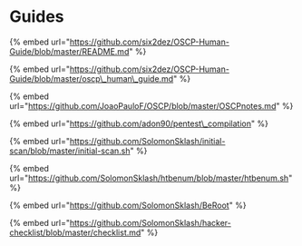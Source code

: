 # Guides

{% embed url="https://github.com/six2dez/OSCP-Human-Guide/blob/master/README.md" %}

{% embed url="https://github.com/six2dez/OSCP-Human-Guide/blob/master/oscp\_human\_guide.md" %}

{% embed url="https://github.com/JoaoPauloF/OSCP/blob/master/OSCPnotes.md" %}

{% embed url="https://github.com/adon90/pentest\_compilation" %}

{% embed url="https://github.com/SolomonSklash/initial-scan/blob/master/initial-scan.sh" %}

{% embed url="https://github.com/SolomonSklash/htbenum/blob/master/htbenum.sh" %}

{% embed url="https://github.com/SolomonSklash/BeRoot" %}

{% embed url="https://github.com/SolomonSklash/hacker-checklist/blob/master/checklist.md" %}



